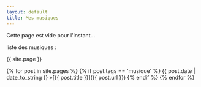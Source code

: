 ```yaml
---
layout: default
title: Mes musiques
---
```


Cette page est vide pour l'instant...

liste des musiques :

{{ site.page }}

{% for post in site.pages %}
  {% if post.tags == 'musique' %}
   {{ post.date | date_to_string }} &raquo;[{{ post.title }}]({{ post.url }})
  {% endif %}
{% endfor %}

